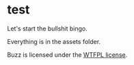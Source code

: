# test

Let's start the bullshit bingo.

Everything is in the assets folder.

Buzz is licensed under the [WTFPL license](LICENSE).
